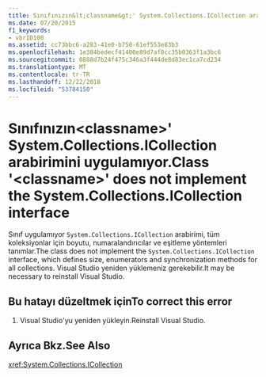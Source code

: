 ```yaml
---
title: Sınıfınızın&lt;classname&gt;' System.Collections.ICollection arabirimini uygulamıyor.
ms.date: 07/20/2015
f1_keywords:
- vbrID100
ms.assetid: cc73bbc6-a283-41e0-b750-61ef553e83b3
ms.openlocfilehash: 1e384bedecf41400e89d7af8cc35b0363f1a3bc6
ms.sourcegitcommit: 0888d7b24f475c346a3f444de8d83ec1ca7cd234
ms.translationtype: MT
ms.contentlocale: tr-TR
ms.lasthandoff: 12/22/2018
ms.locfileid: "53784150"
---
```

# <a name="class-ltclassnamegt-does-not-implement-the-systemcollectionsicollection-interface"></a><span data-ttu-id="c748e-102">Sınıfınızın&lt;classname&gt;' System.Collections.ICollection arabirimini uygulamıyor.</span><span class="sxs-lookup"><span data-stu-id="c748e-102">Class '&lt;classname&gt;' does not implement the System.Collections.ICollection interface</span></span>
<span data-ttu-id="c748e-103">Sınıf uygulamıyor `System.Collections.ICollection` arabirimi, tüm koleksiyonlar için boyutu, numaralandırıcılar ve eşitleme yöntemleri tanımlar.</span><span class="sxs-lookup"><span data-stu-id="c748e-103">The class does not implement the `System.Collections.ICollection` interface, which defines size, enumerators and synchronization methods for all collections.</span></span> <span data-ttu-id="c748e-104">Visual Studio yeniden yüklemeniz gerekebilir.</span><span class="sxs-lookup"><span data-stu-id="c748e-104">It may be necessary to reinstall Visual Studio.</span></span>  
  
## <a name="to-correct-this-error"></a><span data-ttu-id="c748e-105">Bu hatayı düzeltmek için</span><span class="sxs-lookup"><span data-stu-id="c748e-105">To correct this error</span></span>  
  
1.  <span data-ttu-id="c748e-106">Visual Studio'yu yeniden yükleyin.</span><span class="sxs-lookup"><span data-stu-id="c748e-106">Reinstall Visual Studio.</span></span>  
  
## <a name="see-also"></a><span data-ttu-id="c748e-107">Ayrıca Bkz.</span><span class="sxs-lookup"><span data-stu-id="c748e-107">See Also</span></span>  
 <xref:System.Collections.ICollection>
